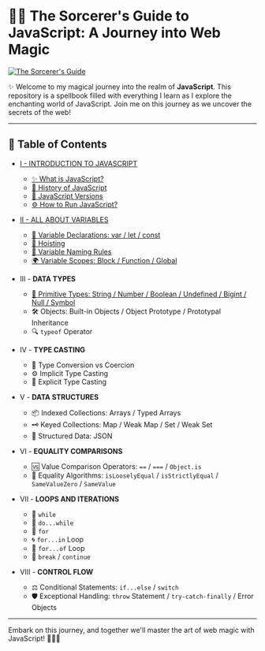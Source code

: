 # 🧙‍♂️ **The Sorcerer's Guide to JavaScript: A Journey into Web Magic**

<a href="https://ibb.co/gyvDWrg"><img src="https://i.ibb.co/hsXKdg8/67ddc9a0-a79e-442e-ae2f-cc04727b36c1.webp" alt="The Sorcerer's Guide" border="0"></a>

✨ Welcome to my magical journey into the realm of **JavaScript**. This repository is a spellbook filled with everything I learn as I explore the enchanting world of JavaScript. Join me on this journey as we uncover the secrets of the web!

---

## 📜 **Table of Contents**

- [I - INTRODUCTION TO JAVASCRIPT](https://github.com/DoctorFateKS/The-Sorcerer-s-Guide-to-JavaScript-A-Journey-into-Web-Magic./tree/main/I%20-%20Introduction-to-Javascript%20)
  - [✨ What is JavaScript?](https://github.com/DoctorFateKS/The-Sorcerer-s-Guide-to-JavaScript-A-Journey-into-Web-Magic./blob/main/I%20-%20Introduction-to-Javascript%20/1.%20What%20is%20Javascript.md)
  - [📜 History of JavaScript](https://github.com/DoctorFateKS/The-Sorcerer-s-Guide-to-JavaScript-A-Journey-into-Web-Magic./blob/main/I%20-%20Introduction-to-Javascript%20/2.%20History%20of%20Javascript.md)
  - [🧾 JavaScript Versions](https://github.com/DoctorFateKS/The-Sorcerer-s-Guide-to-JavaScript-A-Journey-into-Web-Magic./blob/main/I%20-%20Introduction-to-Javascript%20/3.%20Javascript%20Versions.md)
  - [⚙️ How to Run JavaScript?](https://github.com/DoctorFateKS/The-Sorcerer-s-Guide-to-JavaScript-A-Journey-into-Web-Magic./blob/main/I%20-%20Introduction-to-Javascript%20/4.%20How%20to%20run%20Javascript.md)

- [II - ALL ABOUT VARIABLES](https://github.com/DoctorFateKS/The-Sorcerer-s-Guide-to-JavaScript-A-Journey-into-Web-Magic./tree/main/II%20-%20All-About-Variables)
  - [🎩 Variable Declarations: var / let / const](https://github.com/DoctorFateKS/The-Sorcerer-s-Guide-to-JavaScript-A-Journey-into-Web-Magic./blob/main/II%20-%20All-About-Variables/1.%20Variable%20Declaration%20%3A%20Var%20-%20Let%20-%20Const.md)
  - [🔮 Hoisting](https://github.com/DoctorFateKS/The-Sorcerer-s-Guide-to-JavaScript-A-Journey-into-Web-Magic./blob/main/II%20-%20All-About-Variables/2.%20Hoisting.md)
  - [📝 Variable Naming Rules](https://github.com/DoctorFateKS/The-Sorcerer-s-Guide-to-JavaScript-A-Journey-into-Web-Magic./blob/main/II%20-%20All-About-Variables/3.%20Variable%20Naming%20Rules.md)
  - [🌍 Variable Scopes: Block / Function / Global](https://github.com/DoctorFateKS/The-Sorcerer-s-Guide-to-JavaScript-A-Journey-into-Web-Magic./blob/main/II%20-%20All-About-Variables/4.%20Variable%20Scopes%3A%20Block%20-%20Function%20-%20Global.md)

- III - **DATA TYPES**
  - [🧩 Primitive Types: String / Number / Boolean / Undefined / Bigint / Null / Symbol](https://github.com/DoctorFateKS/The-Sorcerer-s-Guide-to-JavaScript-A-Journey-into-Web-Magic./blob/main/III%20-%20Data-Types/Primitive%20Types.md)
  - 🛠️ Objects: Built-in Objects / Object Prototype / Prototypal Inheritance
  - 🔍 `typeof` Operator

- IV - **TYPE CASTING**
  - 🔄 Type Conversion vs Coercion
  - ⚙️ Implicit Type Casting
  - 📝 Explicit Type Casting

- V - **DATA STRUCTURES**
  - 📦 Indexed Collections: Arrays / Typed Arrays
  - 🗝️ Keyed Collections: Map / Weak Map / Set / Weak Set
  - 🧱 Structured Data: JSON

- VI - **EQUALITY COMPARISONS**
  - 🆚 Value Comparison Operators: `==` / `===` / `Object.is`
  - 📏 Equality Algorithms: `isLooselyEqual` / `isStrictlyEqual` / `SameValueZero` / `SameValue`

- VII - **LOOPS AND ITERATIONS**
  - 🔁 `while`
  - 🔄 `do...while`
  - 🔂 `for`
  - 🌀 `for...in` Loop
  - 🧿 `for...of` Loop
  - 🛑 `break` / `continue`

- VIII - **CONTROL FLOW**
  - ⚖️ Conditional Statements: `if...else` / `switch`
  - 🛡️ Exceptional Handling: `throw` Statement / `try-catch-finally` / Error Objects

---

Embark on this journey, and together we'll master the art of web magic with JavaScript! 🧙‍♂️✨
